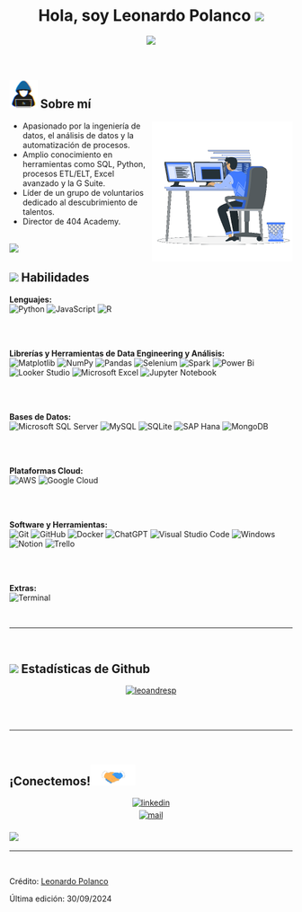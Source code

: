 
<h1 align="center"><b>Hola, soy Leonardo Polanco </b><img src="https://media.giphy.com/media/hvRJCLFzcasrR4ia7z/giphy.gif" width="35"></h1>

<p align="center">
  <a href="https://github.com/DenverCoder1/readme-typing-svg"><img src="https://readme-typing-svg.herokuapp.com?font=Time+New+Roman&color=cyan&size=25&center=true&vCenter=true&width=600&height=100&lines=Leonardo+A+Polanco+Navas..&hearts;++;Data+Engineer,;Electronic+Engineer,;;Active+Learner/Researcher,;Love+to+learn+new+stuffs..<3"></a>
</p>

<br>

## <picture><img src = "https://github.com/0xAbdulKhalid/0xAbdulKhalid/raw/main/assets/mdImages/about_me.gif" width = 50px></picture> **Sobre mí**

<p align="center">
  <img align="right" src="https://github.com/0xAbdulKhalid/0xAbdulKhalid/raw/main/assets/mdImages/Right_Side.gif" width = 250px>
  
  - Apasionado por la ingeniería de datos, el análisis de datos y la automatización de procesos.
  - Amplio conocimiento en herramientas como SQL, Python, procesos ETL/ELT, Excel avanzado y la G Suite.
  - Líder de un grupo de voluntarios dedicado al descubrimiento de talentos.
  - Director de 404 Academy.
</p>

<br>

<img src="https://user-images.githubusercontent.com/73097560/115834477-dbab4500-a447-11eb-908a-139a6edaec5c.gif">

<br>

## <img src="https://media2.giphy.com/media/QssGEmpkyEOhBCb7e1/giphy.gif?cid=ecf05e47a0n3gi1bfqntqmob8g9aid1oyj2wr3ds3mg700bl&rid=giphy.gif" width ="25"><b> Habilidades</b>

<p align="center">

**Lenguajes:**
<br>
![Python](https://img.shields.io/badge/Python-3776AB?style=flat&logo=python&logoColor=white)
![JavaScript](https://img.shields.io/badge/JavaScript-F7DF1E?style=flat&logo=javascript&logoColor=black)
![R](https://img.shields.io/badge/R-276DC3?style=flat&logo=rstudio&logoColor=white)

<br><br>

**Librerías y Herramientas de Data Engineering y Análisis:**
<br>
![Matplotlib](https://img.shields.io/badge/Matplotlib-EE4D2B?style=flat&logo=matplotlib&logoColor=white)
![NumPy](https://img.shields.io/badge/NumPy-013243?style=flat&logo=numpy&logoColor=white)
![Pandas](https://img.shields.io/badge/Pandas-150458?style=flat&logo=pandas&logoColor=white)
![Selenium](https://img.shields.io/badge/Selenium-43B02A?style=flat&logo=selenium&logoColor=white)
![Spark](https://img.shields.io/badge/Apache_Spark-E25A1C?style=flat&logo=apachespark&logoColor=white)
![Power Bi](https://img.shields.io/badge/Power_BI-F2C811?style=flat&logo=powerbi&logoColor=black)
![Looker Studio](https://img.shields.io/badge/Looker_Studio-4285F4?style=flat&logo=google-datastudio&logoColor=white)
![Microsoft Excel](https://img.shields.io/badge/Microsoft_Excel-217346?style=flat&logo=microsoft-excel&logoColor=white)
![Jupyter Notebook](https://img.shields.io/badge/Jupyter-F37626?style=flat&logo=jupyter&logoColor=white)

<br><br>

**Bases de Datos:**
<br>
![Microsoft SQL Server](https://img.shields.io/badge/Microsoft_SQL_Server-CC2927?style=flat&logo=microsoftsqlserver&logoColor=white)
![MySQL](https://img.shields.io/badge/MySQL-4479A1?style=flat&logo=mysql&logoColor=white)
![SQLite](https://img.shields.io/badge/SQLite-07405E?style=flat&logo=sqlite&logoColor=white)
![SAP Hana](https://img.shields.io/badge/SAP_HANA-008FD3?style=flat&logo=sap&logoColor=white)
![MongoDB](https://img.shields.io/badge/MongoDB-47A248?style=flat&logo=mongodb&logoColor=white)

<br><br>

**Plataformas Cloud:**
<br>
![AWS](https://img.shields.io/badge/AWS-232F3E?style=flat&logo=amazon-aws&logoColor=white)
![Google Cloud](https://img.shields.io/badge/Google_Cloud-4285F4?style=flat&logo=google-cloud&logoColor=white)

<br><br>

**Software y Herramientas:**
<br>
![Git](https://img.shields.io/badge/Git-F05033?style=flat&logo=git&logoColor=white)
![GitHub](https://img.shields.io/badge/GitHub-181717?style=flat&logo=github&logoColor=white)
![Docker](https://img.shields.io/badge/Docker-2496ED?style=flat&logo=docker&logoColor=white)
![ChatGPT](https://img.shields.io/badge/ChatGPT-74aa9c?style=flat&logo=openai&logoColor=white)
![Visual Studio Code](https://img.shields.io/badge/Visual_Studio_Code-007ACC?style=flat&logo=visualstudiocode&logoColor=white)
![Windows](https://img.shields.io/badge/Windows-0078D6?style=flat&logo=windows&logoColor=white)
![Notion](https://img.shields.io/badge/Notion-000000?style=flat&logo=notion&logoColor=white)
![Trello](https://img.shields.io/badge/Trello-0052CC?style=flat&logo=trello&logoColor=white)

<br><br>

**Extras:**
<br>
![Terminal](https://img.shields.io/badge/Terminal-000000?style=flat&logo=gnubash&logoColor=white)
</p>

<br>

---

<br>

## <img src="https://media.giphy.com/media/iY8CRBdQXODJSCERIr/giphy.gif" width="35"><b> Estadísticas de Github </b>

<div align="center">
  <a href="https://github.com/0xabdulkhalid/">
    <img src="https://github-readme-stats.vercel.app/api/top-langs?username=leoandresp&show_icons=true&locale=en&layout=compact&line_height=20&title_color=7A7ADB&icon_color=2234AE&text_color=D3D3D3&bg_color=0,000000,130F40" width="375" alt="leoandresp"/>
  </a>
</div>

<br><br>

---

<br>

## <b> ¡Conectemos!</b><img src="https://github.com/0xAbdulKhalid/0xAbdulKhalid/raw/main/assets/mdImages/handshake.gif" width ="80">

<div align='center'>
  <a href="https://www.linkedin.com/in/leonardo-polanco-navas" target="_blank">
    <img src="https://img.shields.io/badge/linkedin:  Leonardo_Polanco-%2300acee.svg?color=405DE6&style=for-the-badge&logo=linkedin&logoColor=white" alt="linkedin" style="margin-bottom: 5px;"/>
  </a>
  <br>
  <a href="mailto:leoandres52@gmail.com" target="_blank">
    <img src="https://img.shields.io/badge/gmail:  leoandres52@gmail.com-%23EA4335.svg?style=for-the-badge&logo=gmail&logoColor=white" alt="mail" style="margin-bottom: 5px;" />
  </a>
</div>

<br>

<img src="https://user-images.githubusercontent.com/73097560/115834477-dbab4500-a447-11eb-908a-139a6edaec5c.gif">

<br>

---

<br>

Crédito: [Leonardo Polanco](https://github.com/leoandresp)

Última edición: 30/09/2024
